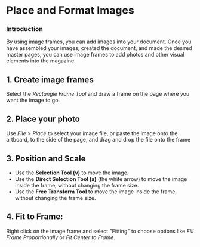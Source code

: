# Place and Format Images

### Introduction
By using image frames, you can add images into your document. Once you have assembled your images, created the document, and made the desired master pages, you can use image frames to add photos and other visual elements into the magazine.

## 1. Create image frames

Select the _Rectangle Frame Tool_ and draw a frame on the page where you want the image to go.

## 2. Place your photo

Use _File_ > _Place_ to select your image file, or paste the image onto the artboard, to the side of the page, and drag and drop the file onto the frame

## 3. Position and Scale
- Use the **Selection Tool (v)** to move the image.
- Use the **Direct Selection Tool (a)** (the white arrow) to move the image inside the frame, without changing the frame size.
- Use the **Free Transform Tool** to move the image inside the frame, without changing the frame size.

## 4. Fit to Frame:

Right click on the image frame and select "Fitting" to choose options like _Fill Frame Proportionally_ or _Fit Center to Frame_.